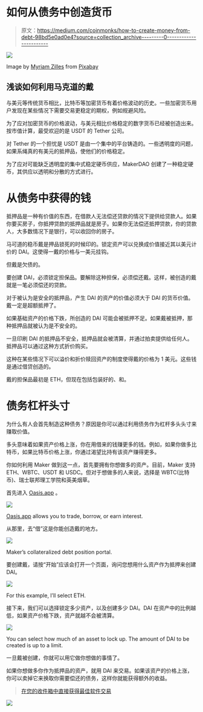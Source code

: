 # 如何从债务中创造货币

> 原文：<https://medium.com/coinmonks/how-to-create-money-from-debt-98bd5e0ad0e4?source=collection_archive---------0----------------------->

![](img/c575172818e2c19000ec2ea4dcc84e06.png)

Image by [Myriam Zilles](https://pixabay.com/users/Myriams-Fotos-1627417/?utm_source=link-attribution&utm_medium=referral&utm_campaign=image&utm_content=2383496) from [Pixabay](https://pixabay.com/?utm_source=link-attribution&utm_medium=referral&utm_campaign=image&utm_content=2383496)

## 浅谈如何利用马克道的戴

与美元等传统货币相比，比特币等加密货币有着价格波动的历史。一些加密货币用户发现在某些情况下需要交易更稳定的期权，例如规避风险。

为了应对加密货币的价格波动，与美元相比价格稳定的数字货币已经被创造出来。按市值计算，最受欢迎的是 USDT 的 Tether 公司。

对 Tether 的一个担忧是 USDT 是由一个集中的平台铸造的。一些透明度的问题，如果系绳真的有美元的抵押品，使他们的价格稳定。

为了应对可能缺乏透明度的集中式稳定硬币供应，MakerDAO 创建了一种稳定硬币，其供应以透明和分散的方式进行。

# 从债务中获得的钱

抵押品是一种有价值的东西，在借款人无法偿还贷款的情况下提供给贷款人。如果你要买房子，你抵押贷款的抵押品就是房子。如果你无法偿还抵押贷款，你的贷款人，大多数情况下是银行，可以收回你的房子。

马可道的稳币戴是押品锁死的时候印的。锁定资产可以兑换成价值接近其以美元计价的 DAI。这使得一戴的价格与一美元挂钩。

但戴是欠债的。

要创建 DAI，必须锁定担保品。要解除这种担保，必须偿还戴。这样，被创造的戴就是一笔必须偿还的贷款。

对于被认为是安全的抵押品，产生 DAI 的资产的价值必须大于 DAI 的货币价值。戴一定是超额抵押了。

如果基础资产的价格下跌，所创造的 DAI 可能会被抵押不足。如果戴被抵押，那种抵押品就被认为是不安全的。

一旦印刷 DAI 的抵押品不安全，抵押品就会被清算，并通过拍卖提供给任何人。抵押品可以通过这种方式折价购买。

这种在某些情况下可以溢价和折价赎回资产的制度使得戴的价格为 1 美元。这些钱是通过借贷创造的。

戴的担保品最初是 ETH，但现在包括包装好的、和。

# 债务杠杆头寸

为什么有人会首先制造这种债务？原因是你可以通过利用债务作为杠杆多头头寸来赚取价值。

多头意味着如果资产价格上涨，你在用借来的钱赚更多的钱。例如，如果你做多比特币，如果比特币价格上涨，你通过渴望比持有该资产赚得更多。

你如何利用 Maker 做到这一点，首先要拥有你想做多的资产。目前，Maker 支持 ETH、WBTC、USDT 和 USDC。但对于想做多的人来说，选择是 WBTC(比特币)、瑞士联邦理工学院和英美烟草。

首先进入 [Oasis.app](https://oasis.app/) 。

![](img/ed8adfc03f31226eb2f18abdbbb4d4c3.png)

[Oasis.app](https://oasis.app/) allows you to trade, borrow, or earn interest.

从那里，去“借”这是你能创造戴的地方。

![](img/6ebbe4de8be350345048c232258b5757.png)

Maker’s collateralized debt position portal.

要创建戴，请按“开始”应该会打开一个页面，询问您想用什么资产作为抵押来创建 DAI。

![](img/0b181e31affbb2d28c1c70dbddc66128.png)

For this example, I’ll select ETH.

接下来，我们可以选择锁定多少资产，以及创建多少 DAI。DAI 在资产中的比例越低，如果资产价格下跌，资产就越不会被清算。

![](img/98b8bcb86b0c8d22182e7c3bcfeb31aa.png)

You can select how much of an asset to lock up. The amount of DAI to be created is up to a limit.

一旦戴被创建，你就可以用它做你想做的事情了。

如果你想做多你作为抵押品的资产，就用 DAI 来交易。如果该资产的价格上涨，你可以卖掉它来换取你需要偿还的债务，这样你就能获得额外的收益。

> [在您的收件箱中直接获得最佳软件交易](https://coincodecap.com/?utm_source=coinmonks)

[![](img/7c0b3dfdcbfea594cc0ae7d4f9bf6fcb.png)](https://coincodecap.com/?utm_source=coinmonks)
